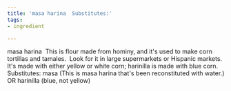 ```yaml
---
title: 'masa harina  Substitutes:'
tags:
- ingredient

---
```

masa harina  This is flour made from hominy, and it's used to make corn tortillas and tamales.  Look for it in large supermarkets or Hispanic markets.  It's made with either yellow or white corn; harinilla is made with blue corn.  Substitutes:  masa (This is masa harina that's been reconstituted with water.) OR harinilla (blue, not yellow)
